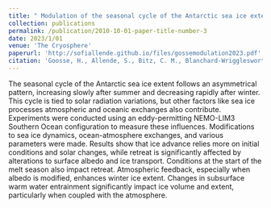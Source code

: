 ```yaml
---
title: " Modulation of the seasonal cycle of the Antarctic sea ice extent by sea ice processes and feedbacks with the ocean and the atmosphere"
collection: publications
permalink: /publication/2010-10-01-paper-title-number-3
date: 2023/1/01
venue: 'The Cryosphere'
paperurl: 'http://sofiallende.github.io/files/gossemodulation2023.pdf'
citation: 'Goosse, H., Allende, S., Bitz, C. M., Blanchard-Wrigglesworth, E., Eayrs, C., Fichefet, T., ... & van Lipzig, N. P. (2023). &quot;c Modulation of the seasonal cycle of the Antarctic sea ice extent by sea ice processes and feedbacks with the ocean and the atmosphere&quot; <i>The Cryosphere</i>,17(1), 407-425.'
---
```


<!--[Download paper here](http://sofiallende.github.io/files/gossemodulation2023.pdf)-->


The seasonal cycle of the Antarctic sea ice extent follows an asymmetrical pattern, increasing slowly after summer and decreasing rapidly after winter. This cycle is tied to solar radiation variations, but other factors like sea ice processes atmospheric and oceanic exchanges also contribute. Experiments were conducted using an eddy-permitting NEMO-LIM3 Southern Ocean configuration to measure these influences. Modifications to sea ice dynamics, ocean-atmosphere exchanges, and various parameters were made. Results show that ice advance relies more on initial conditions and solar changes, while retreat is significantly affected by alterations to surface albedo and ice transport. Conditions at the start of the melt season also impact retreat. Atmospheric feedback, especially when albedo is modified, enhances winter ice extent. Changes in subsurface warm water entrainment significantly impact ice volume and extent, particularly when coupled with the atmosphere.

